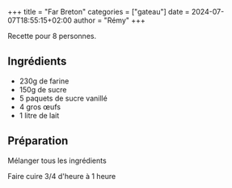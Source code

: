 +++
title = "Far Breton"
categories = ["gateau"]
date = 2024-07-07T18:55:15+02:00
author = "Rémy"
+++

Recette pour 8 personnes.

<!--more-->
## Ingrédients

* 230g de farine
* 150g de sucre
* 5 paquets de sucre vanillé
* 4 gros œufs
* 1 litre de lait

## Préparation

Mélanger tous les ingrédients

Faire cuire 3/4 d'heure à 1 heure
